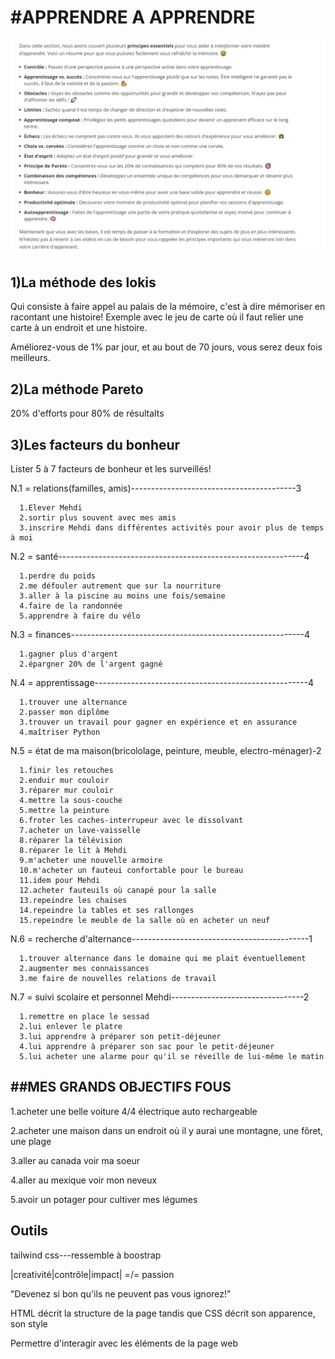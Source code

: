 #APPRENDRE A APPRENDRE
=====================

![résuméApprenant](r%C3%A9sum%C3%A9Apprenant.png)

1)La méthode des lokis
----------------------

Qui consiste à faire appel au palais de la mémoire, c'est à dire mémoriser en racontant une histoire!
Exemple avec le jeu de carte où il faut relier une carte à un endroit et une histoire.

Améliorez-vous de 1% par jour, et au bout de 70 jours, 
vous serez deux fois meilleurs.

2)La méthode Pareto
-------------------
20% d'efforts pour 80% de résultalts

3)Les facteurs du bonheur
------------------------
Lister 5 à 7 facteurs de bonheur et les surveillés!

N.1 = relations(familles, amis)-----------------------------------------3 

      1.Elever Mehdi
      2.sortir plus souvent avec mes amis
      3.inscrire Mehdi dans différentes activités pour avoir plus de temps à moi
N.2 = santé-------------------------------------------------------------4

      1.perdre du poids
      2.me défouler autrement que sur la nourriture
      3.aller à la piscine au moins une fois/semaine
      4.faire de la randonnée
      5.apprendre à faire du vélo

N.3 = finances----------------------------------------------------------4

      1.gagner plus d'argent
      2.épargner 20% de l'argent gagné

N.4 = apprentissage-----------------------------------------------------4

      1.trouver une alternance
      2.passer mon diplôme
      3.trouver un travail pour gagner en expérience et en assurance
      4.maîtriser Python

N.5 = état de ma maison(bricololage, peinture, meuble, electro-ménager)-2

      1.finir les retouches
      2.enduir mur couloir
      3.réparer mur couloir
      4.mettre la sous-couche
      5.mettre la peinture
      6.froter les caches-interrupeur avec le dissolvant
      7.acheter un lave-vaisselle
      8.réparer la télévision
      8.réparer le lit à Mehdi
      9.m'acheter une nouvelle armoire
      10.m'acheter un fauteui confortable pour le bureau
      11.idem pour Mehdi
      12.acheter fauteuils où canapé pour la salle
      13.repeindre les chaises
      14.repeindre la tables et ses rallonges
      15.repeindre le meuble de la salle où en acheter un neuf

N.6 = recherche d'alternance--------------------------------------------1

      1.trouver alternance dans le domaine qui me plait éventuellement
      2.augmenter mes connaissances
      3.me faire de nouvelles relations de travail

N.7 = suivi scolaire et personnel Mehdi---------------------------------2

      1.remettre en place le sessad
      2.lui enlever le platre
      3.lui apprendre à préparer son petit-déjeuner
      4.lui apprendre à préparer son sac pour le petit-déjeuner
      5.lui acheter une alarme pour qu'il se réveille de lui-même le matin

##MES GRANDS OBJECTIFS FOUS
---------------------------

1.acheter une belle voiture 4/4 électrique auto rechargeable

2.acheter une maison dans un endroit où il y aurai une montagne, une fôret, une plage

3.aller au canada voir ma soeur

4.aller au mexique voir mon neveux

5.avoir un potager pour cultiver mes légumes

Outils
------

tailwind css---ressemble à boostrap

|creativité|contrôle|impact| =/= passion

"Devenez si bon qu'ils ne peuvent pas vous ignorez!"


HTML décrit la structure de la page tandis que CSS décrit son apparence, son style


Permettre d'interagir avec les éléments de la page web